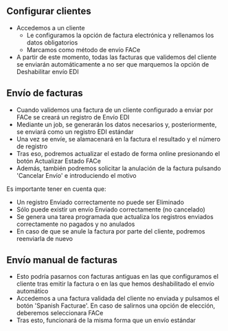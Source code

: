 ## Configurar clientes

- Accedemos a un cliente
  - Le configuramos la opción de factura electrónica y rellenamos los
    datos obligatorios
  - Marcamos como método de envío FACe
- A partir de este momento, todas las facturas que validemos del cliente
  se enviarán automáticamente a no ser que marquemos la opción de
  Deshabilitar envío EDI

## Envío de facturas

- Cuando validemos una factura de un cliente configurado a enviar por
  FACe se creará un registro de Envío EDI
- Mediante un job, se generarán los datos necesarios y, posteriormente,
  se enviará como un registro EDI estándar
- Una vez se envíe, se alamacenará en la factura el resultado y el
  número de registro
- Tras eso, podremos actualizar el estado de forma online presionando el
  botón Actualizar Estado FACe
- Además, también podremos solicitar la anulación de la factura pulsando
  'Cancelar Envío' e introduciendo el motivo

Es importante tener en cuenta que:

- Un registro Enviado correctamente no puede ser Eliminado
- Sólo puede existir un envío Enviado correctamente (no cancelado)
- Se genera una tarea programada que actualiza los registros enviados
  correctamente no pagados y no anulados
- En caso de que se anule la factura por parte del cliente, podremos
  reenviarla de nuevo

## Envío manual de facturas

- Esto podría pasarnos con facturas antiguas en las que configuramos el
  cliente tras emitir la factura o en las que hemos deshabilitado el
  envío automático
- Accedemos a una factura validada del cliente no enviada y pulsamos el
  botón 'Spanish Facturae'. En caso de salirnos una opción de elección,
  deberemos seleccionara FACe
- Tras esto, funcionará de la misma forma que un envío estándar
